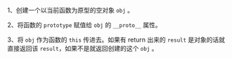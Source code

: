 1、创建一个以当前函数为原型的空对象 `obj` 。

2、将函数的 `prototype` 赋值给 `obj` 的 `__proto__` 属性。

3、将 `obj` 作为函数的 `this` 传进去。如果有 return 出来的 `result` 是对象的话就直接返回该 `result`，如果不是就返回创建的这个 `obj` 。

<SourceCode src="./new.js" />
